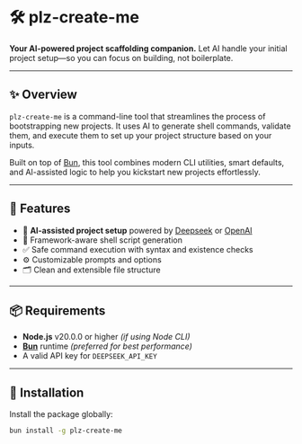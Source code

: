 # 🛠️ plz-create-me

**Your AI-powered project scaffolding companion.**
Let AI handle your initial project setup—so you can focus on building, not boilerplate.

---

## ✨ Overview

`plz-create-me` is a command-line tool that streamlines the process of bootstrapping new projects. It uses AI to generate shell commands, validate them, and execute them to set up your project structure based on your inputs.

Built on top of [Bun](https://bun.sh/), this tool combines modern CLI utilities, smart defaults, and AI-assisted logic to help you kickstart new projects effortlessly.

---

## 🚀 Features

- 🔮 **AI-assisted project setup** powered by [Deepseek](https://deepseek.com) or [OpenAI](https://openai.com)
- 🧱 Framework-aware shell script generation
- ✅ Safe command execution with syntax and existence checks
- ⚙️ Customizable prompts and options
- 🗂️ Clean and extensible file structure

---

## 📦 Requirements

- **Node.js** v20.0.0 or higher _(if using Node CLI)_
- **[Bun](https://bun.sh/)** runtime _(preferred for best performance)_
- A valid API key for `DEEPSEEK_API_KEY`

---

## 🧪 Installation

Install the package globally:

```bash
bun install -g plz-create-me

```
